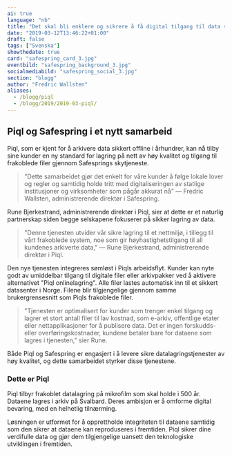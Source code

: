 ```yaml
---
ai: true
language: "nb"
title: "Det skal bli enklere og sikrere å få digital tilgang til data som arkiveres i 500 år."
date: "2019-03-12T13:46:22+01:00"
draft: false
tags: ["Svenska"]
showthedate: true
card: "safespring_card_3.jpg"
eventbild: "safespring_background_3.jpg"
socialmediabild: "safespring_social_3.jpg"
section: "blogg"
author: "Fredric Wallsten"
aliases:
  - /blogg/piql
  - /blogg/2019/2019-03-piql/
---
```

## Piql og Safespring i et nytt samarbeid

Piql, som er kjent for å arkivere data sikkert offline i århundrer, kan nå tilby sine kunder en ny standard for lagring på nett av høy kvalitet og tilgang til frakoblede filer gjennom Safesprings skytjeneste.

> "Dette samarbeidet gjør det enkelt for våre kunder å følge lokale lover og regler og samtidig holde tritt med digitaliseringen av statlige institusjoner og virksomheter som pågår akkurat nå" — Fredric Wallsten, administrerende direktør i Safespring.

Rune Bjerkestrand, administrerende direktør i Piql, sier at dette er et naturlig partnerskap siden begge selskapene fokuserer på sikker lagring av data.

> "Denne tjenesten utvider vår sikre lagring til et nettmiljø, i tillegg til vårt frakoblede system, noe som gir høyhastighetstilgang til all kundenes arkiverte data," — Rune Bjerkestrand, administrerende direktør i Piql.

Den nye tjenesten integreres sømløst i Piqls arbeidsflyt. Kunder kan nyte godt av umiddelbar tilgang til digitale filer eller arkivpakker ved å aktivere alternativet "Piql onlinelagring". Alle filer lastes automatisk inn til et sikkert datasenter i Norge. Filene blir tilgjengelige gjennom samme brukergrensesnitt som Piqls frakoblede filer.

> "Tjenesten er optimalisert for kunder som trenger enkel tilgang og lagrer et stort antall filer til lav kostnad, som e-arkiv, offentlige etater eller nettapplikasjoner for å publisere data. Det er ingen forskudds- eller overføringskostnader, kundene betaler bare for dataene som lagres i tjenesten," sier Rune.

Både Piql og Safespring er engasjert i å levere sikre datalagringstjenester av høy kvalitet, og dette samarbeidet styrker disse tjenestene.

### Dette er Piql

Piql tilbyr frakoblet datalagring på mikrofilm som skal holde i 500 år. Dataene lagres i arkiv på Svalbard.
Deres ambisjon er å omforme digital bevaring, med en helhetlig tilnærming.

Løsningen er utformet for å opprettholde integriteten til dataene samtidig som den sikrer at dataene kan reproduseres i fremtiden. Piql sikrer dine verdifulle data og gjør dem tilgjengelige uansett den teknologiske utviklingen i fremtiden.